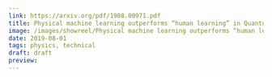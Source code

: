 ```yaml
---
link: https://arxiv.org/pdf/1908.00971.pdf
title: Physical machine learning outperforms “human learning” in Quantum Chemistry
image: /images/showreel/Physical machine learning outperforms “human learning” in Quantum Chemistry.jpg
date: 2019-08-01
tags: physics, technical
draft: draft
preview:
---
```



